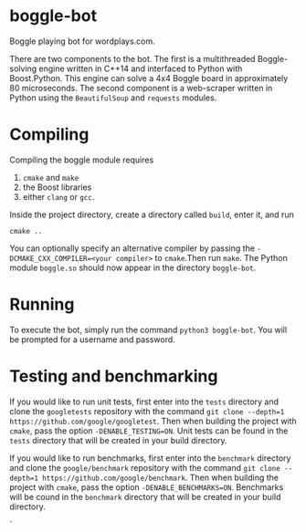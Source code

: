 # boggle-bot
Boggle playing bot for wordplays.com.

There are two components to the bot. The first is a multithreaded Boggle-solving engine written in C++14 and interfaced to
Python with Boost.Python. This engine can solve a 4x4 Boggle board in approximately 80 microseconds. The second component is a 
web-scraper written in Python using the `BeautifulSoup` and `requests` modules.

# Compiling
Compiling the boggle module requires 

1. `cmake` and `make`
2. the Boost libraries
3. either `clang` or `gcc`.

Inside the project directory, create a directory called `build`, enter it, and run

    cmake ..

You can optionally specify an alternative compiler by passing the `-DCMAKE_CXX_COMPILER=<your compiler>` to `cmake`.Then run
`make`. The Python module `boggle.so` should now appear in the directory `boggle-bot`.

# Running
To execute the bot, simply run the command `python3 boggle-bot`. You will be prompted for a username and password.

# Testing and benchmarking
If you would like to run unit tests, first enter into the `tests` directory and clone the `googletests` repository with the
command `git clone --depth=1 https://github.com/google/googletest`. Then when building the project with `cmake`, pass the
option `-DENABLE_TESTING=ON`. Unit tests can be found in the `tests` directory that will be created in your build directory.

If you would like to run benchmarks, first enter into the `benchmark` directory and clone the `google/benchmark` repository
with the command `git clone --depth=1 https://github.com/google/benchmark`. Then when building the project with `cmake`,
pass the option `-DENABLE_BENCHMARKS=ON`. Benchmarks will be cound in the `benchmark` directory that will be created in your
build directory.

`

